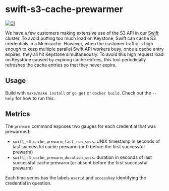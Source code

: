 <!--
SPDX-FileCopyrightText: 2025 SAP SE or an SAP affiliate company
SPDX-License-Identifier: Apache-2.0
-->

# swift-s3-cache-prewarmer

[![CI](https://github.com/sapcc/swift-s3-cache-prewarmer/actions/workflows/ci.yaml/badge.svg)](https://github.com/sapcc/swift-s3-cache-prewarmer/actions/workflows/ci.yaml)

We have a few customers making extensive use of the S3 API in our [Swift](https://github.com/openstack/swift) cluster.
To avoid putting too much load on Keystone, Swift can cache S3 credentials in a Memcache. However, when the customer
traffic is high enough to keep multiple parallel Swift API workers busy, once a cache entry expires, they all hit
Keystone simultaneously. To avoid this high request load on Keystone caused by expiring cache entries, this tool
periodically refreshes the cache entries so that they never expire.

## Usage

Build with `make/make install` or `go get` or `docker build`. Check out the `--help` for how to run this.

## Metrics

The `prewarm` command exposes two gauges for each credential that was prewarmed:

- `swift_s3_cache_prewarm_last_run_secs`: UNIX timestamp in seconds of last successful cache prewarm (or 0 before the first successful prewarm)
- `swift_s3_cache_prewarm_duration_secs`: duration in seconds of last successful cache prewarm (or absent before the first successful prewarm)

Each time series has the labels `userid` and `accesskey` identifying the credential in question.
